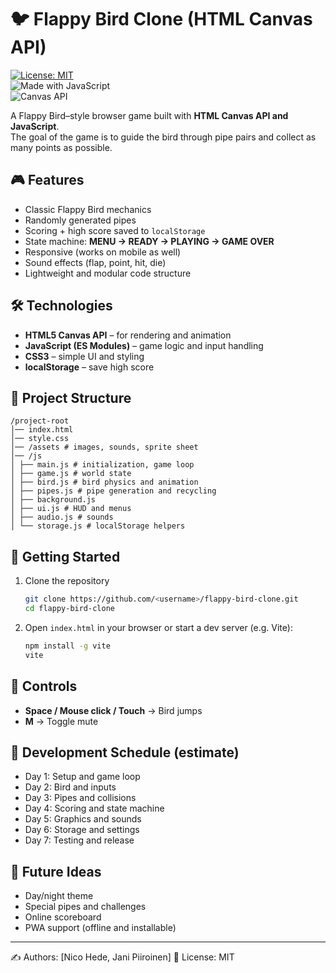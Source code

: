 # 🐦 Flappy Bird Clone (HTML Canvas API)

[![License: MIT](https://img.shields.io/badge/License-MIT-yellow.svg)](LICENSE)  
![Made with JavaScript](https://img.shields.io/badge/Made%20with-JavaScript-blue)  
![Canvas API](https://img.shields.io/badge/Canvas-API-green)  


A Flappy Bird–style browser game built with **HTML Canvas API and JavaScript**.  
The goal of the game is to guide the bird through pipe pairs and collect as many points as possible.  

## 🎮 Features
- Classic Flappy Bird mechanics  
- Randomly generated pipes  
- Scoring + high score saved to `localStorage`  
- State machine: **MENU → READY → PLAYING → GAME OVER**  
- Responsive (works on mobile as well)  
- Sound effects (flap, point, hit, die)  
- Lightweight and modular code structure  

## 🛠️ Technologies
- **HTML5 Canvas API** – for rendering and animation  
- **JavaScript (ES Modules)** – game logic and input handling  
- **CSS3** – simple UI and styling  
- **localStorage** – save high score  

## 📂 Project Structure
```
/project-root
│── index.html
│── style.css
│── /assets # images, sounds, sprite sheet
│── /js
│ ├── main.js # initialization, game loop
│ ├── game.js # world state
│ ├── bird.js # bird physics and animation
│ ├── pipes.js # pipe generation and recycling
│ ├── background.js
│ ├── ui.js # HUD and menus
│ ├── audio.js # sounds
│ └── storage.js # localStorage helpers
```

## 🚀 Getting Started
1. Clone the repository  
   ```bash
   git clone https://github.com/<username>/flappy-bird-clone.git
   cd flappy-bird-clone
   ```

2. Open `index.html` in your browser
   or start a dev server (e.g. Vite):
   ```bash
   npm install -g vite
   vite
   ```

## 🎯 Controls
- **Space / Mouse click / Touch** → Bird jumps
- **M** → Toggle mute

## 📅 Development Schedule (estimate)
- Day 1: Setup and game loop
- Day 2: Bird and inputs
- Day 3: Pipes and collisions
- Day 4: Scoring and state machine
- Day 5: Graphics and sounds
- Day 6: Storage and settings
- Day 7: Testing and release

## 🌟 Future Ideas
- Day/night theme
- Special pipes and challenges
- Online scoreboard
- PWA support (offline and installable)

---

✍️ Authors: [Nico Hede, Jani Piiroinen]
📜 License: MIT
